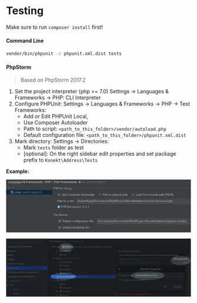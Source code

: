 # Testing

Make sure to run `composer install` first!

#### Command Line

```bash
vendor/bin/phpunit -c phpunit.xml.dist tests
```

#### PhpStorm

> Based on PhpStorm 2017.2

1. Set the project interpreter (php >= 7.0) Settings -> Languages & Frameworks -> PHP: CLI Interpreter
2. Configure PHPUnit: Settings -> Languages & Frameworks -> PHP -> Test Frameworks:
    - Add or Edit PHPUnit Local,
    - Use Composer Autoloader
    - Path to script: `<path_to_this_folder>/vendor/autoload.php`
    - Default configuration file: `<path_to_this_folder>/phpunit.xml.dist`
3. Mark directory: Settings -> Directories:
    - Mark `tests` folder as test
    - [optional]: On the right sidebar edit properties and set package prefix to `Konekt\Address\Tests`

**Example:**

![PHPUnit Settings](testing_storm_phpunit.jpg)

![Directory Settings](testing_storm_directories.jpg)
